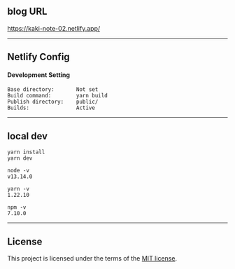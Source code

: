 ## blog URL
https://kaki-note-02.netlify.app/

__________________________________________
## Netlify Config

#### Development Setting
```
Base directory:       Not set
Build command:        yarn build
Publish directory:    public/
Builds:               Active
```

__________________________________________
## local dev
```
yarn install
yarn dev
```


```
node -v
v13.14.0

yarn -v
1.22.10

npm -v
7.10.0
```

__________________________________________
## License
This project is licensed under the terms of the [MIT license](/LICENSE).


